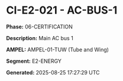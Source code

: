 # CI-E2-021 - AC-BUS-1

**Phase:** 06-CERTIFICATION

**Description:** Main AC bus 1

**AMPEL:** AMPEL-01-TUW (Tube and Wing)

**Segment:** E2-ENERGY

**Generated:** 2025-08-25 17:27:29 UTC
